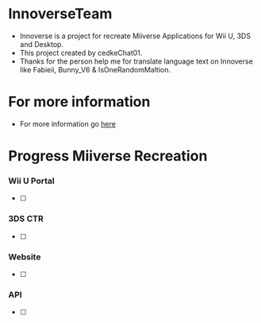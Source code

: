 # InnoverseTeam
- Innoverse is a project for recreate Miiverse Applications for Wii U, 3DS and Desktop.
- This project created by cedkeChat01.
- Thanks for the person help me for translate language text on Innoverse like Fabieii, Bunny_V6 & IsOneRandomMaltion.
  
# For more information
- For more information go [here](https://github.com/InnoverseTeam/Innoverse/blob/main/README.md)

# Progress Miiverse Recreation
### Wii U Portal
- [ ] 

### 3DS CTR
- [ ] 

### Website 
- [ ] 

### API
- [ ] 
